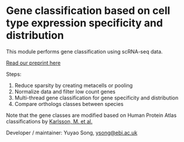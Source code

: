 # Gene classification based on cell type expression specificity and distribution

This module performs gene classification using scRNA-seq data. 

[Read our preprint here](https://www.biorxiv.org/content/10.1101/2024.06.21.600109v1)

Steps:

1. Reduce sparsity by creating metacells or pooling
2. Normalize data and filter low count genes
3. Multi-thread gene classification for gene specificity and distribution
4. Compare orthologs classes between species

Note that the gene classes are modified based on Human Protein Atlas classifications by [Karlsson, M. et al.](https://www.science.org/doi/10.1126/sciadv.abh2169?url_ver=Z39.88-2003&rfr_id=ori:rid:crossref.org&rfr_dat=cr_pub%20%200pubmed})

Developer / maintainer: Yuyao Song, <ysong@ebi.ac.uk>
